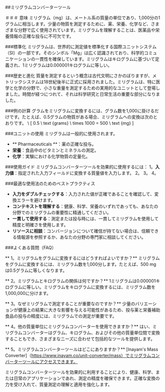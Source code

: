 ##ミリグラムコンバーターツール

＃＃＃ 意味
ミリグラム（mg）は、メートル系の質量の単位であり、1,000分の1グラムに相当します。少量の物質を測定するために、薬、栄養、化学など、さまざまな分野で広く使用されています。ミリグラムを理解することは、医薬品や栄養情報の正確な投与に不可欠です。

###標準化
ミリグラムは、世界的に測定値を標準化する国際ユニットシステム（SI）の一部です。そのシンボル「Mg」は広く認識されており、科学的コミュニケーションの一貫性を確保しています。ミリグラムはキログラムに基づいて定義され、1ミリグラムは0.000001キログラムに等しい。

###歴史と進化
質量を測定するという概念は古代文明にさかのぼりますが、メトリックシステムは18世紀後半に正式に採用されました。ミリグラムは、特に医学と化学の分野で、小さな重量を測定するための実用的なユニットとして登場しました。時間が経つにつれて、それは科学研究と日常生活の重要な部分になりました。

###例の計算
グラムをミリグラムに変換するには、グラム数を1,000に掛けるだけです。たとえば、0.5グラムの物質がある場合、ミリグラムへの変換は次のとおりです。
\ [
0.5 \ text {grams} \ times 1000 = 500 \ text {mg}
\]

###ユニットの使用
ミリグラムは一般的に使用されます。
-  ** Pharmaceuticals **：薬の正確な投与。
-  **栄養**：食品中のビタミンとミネラルの測定。
-  **化学**：実験における化学物質の定量化。

###使用ガイド
ミリグラムコンバーターツールを効果的に使用するには：
1。**入力値**：指定された入力フィールドに変換する質量値を入力します。
2。
3。
4。

###最適な使用法のためのベストプラクティス
-  **入力をダブルチェックする**：入力された値が正確であることを確認して、変換エラーを避けます。
-  **コンテキストを理解する**：健康、科学、栄養のいずれであっても、あなたの分野でのミリグラムの重要性に精通してください。
-  **一貫して使用する**：測定または投与時には、一貫してミリグラムを使用して精度と明確さを使用します。
-  **リソースに相談**：コンバージョンについて確信が持てない場合は、信頼できる情報源を参照するか、あなたの分野の専門家に相談してください。

###よくある質問（FAQ）

** 1。ミリグラムをグラムに変換するにはどうすればよいですか？**
ミリグラムをグラムに変換するには、ミリグラム数を1,000分します。たとえば、500 mgは0.5グラムに等しくなります。

** 2。ミリグラムとキログラムの関係は何ですか？**
1ミリグラムは0.000001キログラムに等しい。ミリグラムをキログラムに変換するには、ミリグラム数を1,000,000に分けます。

** 3。なぜミリグラムで測定することが重要なのですか？**
少量のバリエーションが健康上の結果に大きな影響を与える可能性があるため、投与薬と栄養補助食品の投与の精度には、ミリグラムでの測定が重要です。

** 4。他の質量単位にミリグラムコンバーターを使用できますか？**
はい、ミリグラムコンバーターはグラム、キログラム、およびその他の質量単位間で変換することもでき、さまざまなニーズに合わせて包括的なツールを提供します。

** 5。ミリグラムコンバーターツールはどこにありますか？**
[Inayam's Mass Converter]（https://www.inayam.co/unit-converter/mass）でミリグラムコンバーターツールにアクセスできます。

ミリグラムコンバーターツールを効果的に利用することにより、健康、科学、または日常のアプリケーションであれ、測定の精度を確保できます。正確な変換の力を受け入れて、質量測定の理解と適用を強化します。